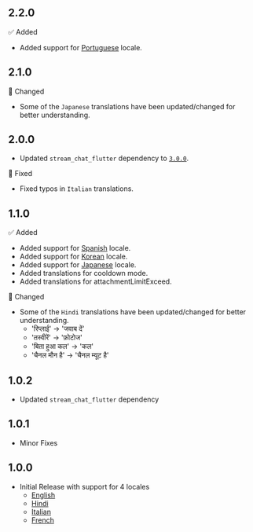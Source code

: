 ## 2.2.0

✅ Added

* Added support for [Portuguese](https://github.com/GetStream/stream-chat-flutter/blob/master/packages/stream_chat_localizations/lib/src/stream_chat_localizations_pt.dart) locale.
  

## 2.1.0

🔄 Changed

* Some of the `Japanese` translations have been updated/changed for better understanding.

## 2.0.0

- Updated `stream_chat_flutter` dependency to [`3.0.0`](https://pub.dev/packages/stream_chat_flutter/changelog).

🐞 Fixed

* Fixed typos in `Italian` translations.

## 1.1.0

✅ Added

* Added support for [Spanish](https://github.com/GetStream/stream-chat-flutter/blob/master/packages/stream_chat_localizations/lib/src/stream_chat_localizations_es.dart) locale.
* Added support for [Korean](https://github.com/GetStream/stream-chat-flutter/blob/master/packages/stream_chat_localizations/lib/src/stream_chat_localizations_ko.dart) locale.
* Added support for [Japanese](https://github.com/GetStream/stream-chat-flutter/blob/master/packages/stream_chat_localizations/lib/src/stream_chat_localizations_ja.dart) locale.
* Added translations for cooldown mode.
* Added translations for attachmentLimitExceed.

🔄 Changed

* Some of the `Hindi` translations have been updated/changed for better understanding.
    - 'रिप्लाई' -> 'जवाब दें'
    - 'तस्वीरें' -> 'फ़ोटोज'
    - 'बिता हुआ कल' -> 'कल'
    - 'चैनल मौन है' -> 'चैनल म्यूट है'
    
## 1.0.2

* Updated `stream_chat_flutter` dependency

## 1.0.1

* Minor Fixes

## 1.0.0

* Initial Release with support for 4 locales
    - [English](https://github.com/GetStream/stream-chat-flutter/blob/master/packages/stream_chat_localizations/lib/src/stream_chat_localizations_en.dart)
    - [Hindi](https://github.com/GetStream/stream-chat-flutter/blob/master/packages/stream_chat_localizations/lib/src/stream_chat_localizations_hi.dart)
    - [Italian](https://github.com/GetStream/stream-chat-flutter/blob/master/packages/stream_chat_localizations/lib/src/stream_chat_localizations_it.dart)
    - [French](https://github.com/GetStream/stream-chat-flutter/blob/master/packages/stream_chat_localizations/lib/src/stream_chat_localizations_fr.dart)
